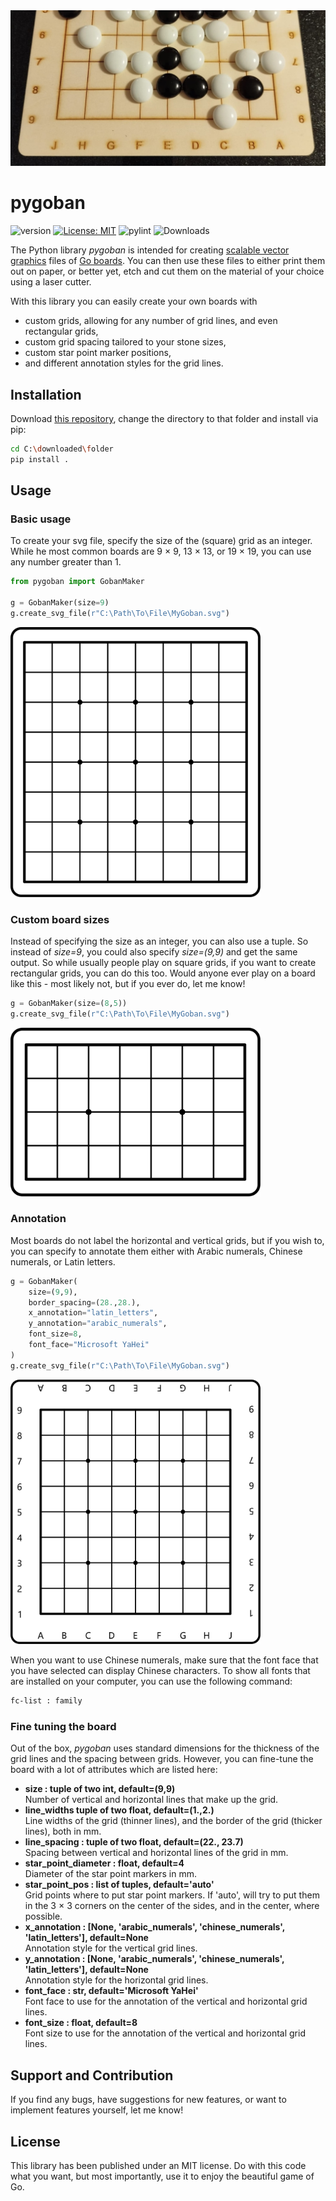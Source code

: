 <img src="./docs/img/pygoban_header.jpg"/>

# pygoban

![version](https://img.shields.io/badge/version-0.1.0-orange)
[![License: MIT](https://img.shields.io/badge/License-MIT-yellow.svg)](https://github.com/StefanHauer/pygoban/LICENSE.txt)
![pylint](https://github.com/StefanHauer/pygoban/actions/workflows/pylint.yml/badge.svg)
![Downloads](https://img.shields.io/github/downloads/StefanHauer/pygoban/total)

The Python library *pygoban* is intended for creating [scalable vector graphics](https://en.wikipedia.org/wiki/SVG) files of [Go boards](https://en.wikipedia.org/wiki/Go_(game)). You can then use these files to either print them out on paper, or better yet, etch and cut them on the material of your choice using a laser cutter.

With this library you can easily create your own boards with
* custom grids, allowing for any number of grid lines, and even rectangular grids,
* custom grid spacing tailored to your stone sizes,
* custom star point marker positions,
* and different annotation styles for the grid lines.

## Installation

Download [this repository](https://pip.pypa.io/en/stable/), change the directory to that folder and install via pip:

```bash
cd C:\downloaded\folder
pip install .
```

## Usage


### Basic usage

To create your svg file, specify the size of the (square) grid as an integer. While he most common boards are 9 $\times$ 9, 13 $\times$ 13, or 19 $\times$ 19, you can use any number greater than 1.

```python
from pygoban import GobanMaker

g = GobanMaker(size=9)
g.create_svg_file(r"C:\Path\To\File\MyGoban.svg")
```

<img src="./docs/img/goban_9x9.svg" width="400"
    title="Example of a 9 times 9 grid."
/>

### Custom board sizes

Instead of specifying the size as an integer, you can also use a tuple. So instead of *size=9*, you could also specify *size=(9,9)* and get the same output. So while usually people play on square grids, if you want to create rectangular grids, you can do this too. Would anyone ever play on a board like this - most likely not, but if you ever do, let me know!

```python
g = GobanMaker(size=(8,5))
g.create_svg_file(r"C:\Path\To\File\MyGoban.svg")
```

<img src="./docs/img/goban_8x5.svg" width="400"
    title="Example of a 8 times 5 grid."
/>

### Annotation

Most boards do not label the horizontal and vertical grids, but if you wish to, you can specify to annotate them either with Arabic numerals, Chinese numerals, or Latin letters.

```python
g = GobanMaker(
    size=(9,9),
    border_spacing=(28.,28.),
    x_annotation="latin_letters",
    y_annotation="arabic_numerals",
    font_size=8,
    font_face="Microsoft YaHei"
)
g.create_svg_file(r"C:\Path\To\File\MyGoban.svg")
```

<img src="./docs/img/goban_9x9_annotated.svg" width="400"
    title="Example of a 9 times 9 grid."
/>

When you want to use Chinese numerals, make sure that the font face that you have selected can display Chinese characters. To show all fonts that are installed on your computer, you can use the following command:

```bash
fc-list : family
```

### Fine tuning the board

Out of the box, *pygoban* uses standard dimensions for the thickness of the grid lines and the spacing between grids. However, you can fine-tune the board with a lot of attributes which are listed here:

* **size : tuple of two int, default=(9,9)**<br>
    Number of vertical and horizontal lines that make up the grid.
* **line_widths tuple of two float, default=(1.,2.)**<br>
    Line widths of the grid (thinner lines), and the border of the grid (thicker lines), both in mm.
* **line_spacing : tuple of two float, default=(22., 23.7)**<br>
    Spacing between vertical and horizontal lines of the grid in mm.
* **star_point_diameter : float, default=4**<br>
    Diameter of the star point markers in mm.
* **star_point_pos : list of tuples, default='auto'**<br>
    Grid points where to put star point markers. If 'auto', will try to put them in the 3 $\times$ 3 corners
    on the center of the sides, and in the center, where possible.
* **x_annotation : [None, 'arabic_numerals', 'chinese_numerals', 'latin_letters'], default=None**<br>
    Annotation style for the vertical grid lines.
* **y_annotation : [None, 'arabic_numerals', 'chinese_numerals', 'latin_letters'], default=None**<br>
    Annotation style for the horizontal grid lines.
* **font_face : str, default='Microsoft YaHei'**<br>
    Font face to use for the annotation of the vertical and horizontal grid lines.
* **font_size : float, default=8**<br>
    Font size to use for the annotation of the vertical and horizontal grid lines.

## Support and Contribution

If you find any bugs, have suggestions for new features, or want to implement features yourself, let me know!

## License

This library has been published under an MIT license. Do with this code what you want, but most importantly, use it to enjoy the beautiful game of Go.
